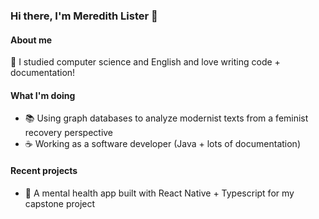 ### Hi there, I'm Meredith Lister 🌠

#### About me 
📖 I studied computer science and English and love writing code + documentation!

#### What I'm doing
- 📚 Using graph databases to analyze modernist texts from a feminist recovery perspective
- ☕ Working as a software developer (Java + lots of documentation)

#### Recent projects 
- 🧠 A mental health app built with React Native + Typescript for my capstone project


